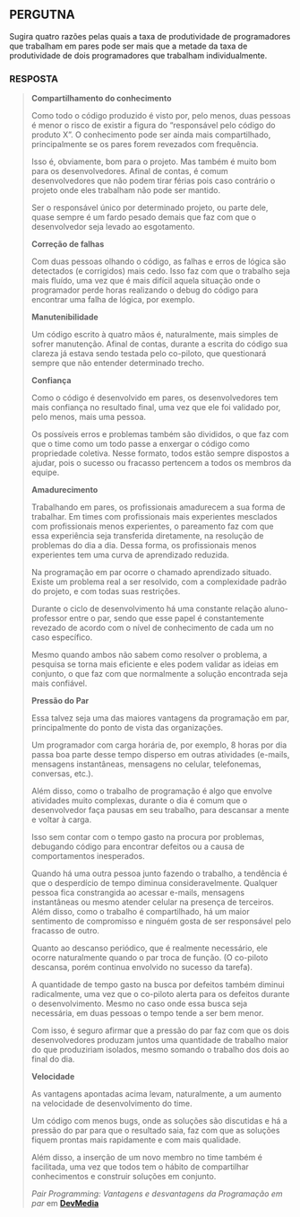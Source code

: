 ## PERGUTNA

Sugira quatro razões pelas quais a taxa de produtividade de programadores que trabalham em pares pode ser mais que a metade da taxa de produtividade de dois programadores que trabalham individualmente.

### RESPOSTA

> **Compartilhamento do conhecimento**
>
> Como todo o código produzido é visto por, pelo menos, duas pessoas é menor o risco de existir a figura do “responsável pelo código do produto X”. O conhecimento pode ser ainda mais compartilhado, principalmente se os pares forem revezados com frequência.
>
> Isso é, obviamente, bom para o projeto. Mas também é muito bom para os desenvolvedores. Afinal de contas, é comum desenvolvedores que não podem tirar férias pois caso contrário o projeto onde eles trabalham não pode ser mantido.
>
> Ser o responsável único por determinado projeto, ou parte dele, quase sempre é um fardo pesado demais que faz com que o desenvolvedor seja levado ao esgotamento.
>
> **Correção de falhas**
>
> Com duas pessoas olhando o código, as falhas e erros de lógica são detectados (e corrigidos) mais cedo. Isso faz com que o trabalho seja mais fluído, uma vez que é mais difícil aquela situação onde o programador perde horas realizando o debug do código para encontrar uma falha de lógica, por exemplo.
>
> **Manutenibilidade**
>
> Um código escrito à quatro mãos é, naturalmente, mais simples de sofrer manutenção. Afinal de contas, durante a escrita do código sua clareza já estava sendo testada pelo co-piloto, que questionará sempre que não entender determinado trecho.
>
> **Confiança**
>
> Como o código é desenvolvido em pares, os desenvolvedores tem mais confiança no resultado final, uma vez que ele foi validado por, pelo menos, mais uma pessoa.
>
> Os possíveis erros e problemas também são divididos, o que faz com que o time como um todo passe a enxergar o código como propriedade coletiva. Nesse formato, todos estão sempre dispostos a ajudar, pois o sucesso ou fracasso pertencem a todos os membros da equipe.
>
> **Amadurecimento**
>
> Trabalhando em pares, os profissionais amadurecem a sua forma de trabalhar. Em times com profissionais mais experientes mesclados com profissionais menos experientes, o pareamento faz com que essa experiência seja transferida diretamente, na resolução de problemas do dia a dia. Dessa forma, os profissionais menos experientes tem uma curva de aprendizado reduzida.
>
> Na programação em par ocorre o chamado aprendizado situado. Existe um problema real a ser resolvido, com a complexidade padrão do projeto, e com todas suas restrições.
>
> Durante o ciclo de desenvolvimento há uma constante relação aluno-professor entre o par, sendo que esse papel é constantemente revezado de acordo com o nível de conhecimento de cada um no caso específico.
>
> Mesmo quando ambos não sabem como resolver o problema, a pesquisa se torna mais eficiente e eles podem validar as ideias em conjunto, o que faz com que normalmente a solução encontrada seja mais confiável.
>
> **Pressão do Par**
>
> Essa talvez seja uma das maiores vantagens da programação em par, principalmente do ponto de vista das organizações.
>
> Um programador com carga horária de, por exemplo, 8 horas por dia passa boa parte desse tempo disperso em outras atividades (e-mails, mensagens instantâneas, mensagens no celular, telefonemas, conversas, etc.).
>
> Além disso, como o trabalho de programação é algo que envolve atividades muito complexas, durante o dia é comum que o desenvolvedor faça pausas em seu trabalho, para descansar a mente e voltar à carga.
>
> Isso sem contar com o tempo gasto na procura por problemas, debugando código para encontrar defeitos ou a causa de comportamentos inesperados.
>
> Quando há uma outra pessoa junto fazendo o trabalho, a tendência é que o desperdício de tempo diminua consideravelmente. Qualquer pessoa fica constrangida ao acessar e-mails, mensagens instantâneas ou mesmo atender celular na presença de terceiros. Além disso, como o trabalho é compartilhado, há um maior sentimento de compromisso e ninguém gosta de ser responsável pelo fracasso de outro.
>
> Quanto ao descanso periódico, que é realmente necessário, ele ocorre naturalmente quando o par troca de função. (O co-piloto descansa, porém continua envolvido no sucesso da tarefa).
>
> A quantidade de tempo gasto na busca por defeitos também diminui radicalmente, uma vez que o co-piloto alerta para os defeitos durante o desenvolvimento. Mesmo no caso onde essa busca seja necessária, em duas pessoas o tempo tende a ser bem menor.
>
> Com isso, é seguro afirmar que a pressão do par faz com que os dois desenvolvedores produzam juntos uma quantidade de trabalho maior do que produziriam isolados, mesmo somando o trabalho dos dois ao final do dia.
>
> **Velocidade**
>
> As vantagens apontadas acima levam, naturalmente, a um aumento na velocidade de desenvolvimento do time.
>
> Um código com menos bugs, onde as soluções são discutidas e há a pressão do par para que o resultado saia, faz com que as soluções fiquem prontas mais rapidamente e com mais qualidade.
>
> Além disso, a inserção de um novo membro no time também é facilitada, uma vez que todos tem o hábito de compartilhar conhecimentos e construir soluções em conjunto.
>
> *Pair Programming: Vantagens e desvantagens da Programação em par* em **[DevMedia](https://www.devmedia.com.br/pair-programming-vantagens-e-desvantagens-da-programacao-em-par/30537)**

